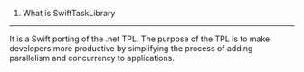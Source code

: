 1. What is SwiftTaskLibrary
-----

It is a Swift porting of the .net TPL. The purpose of the TPL is to make
developers more productive by simplifying the process of adding parallelism
and concurrency to applications.
